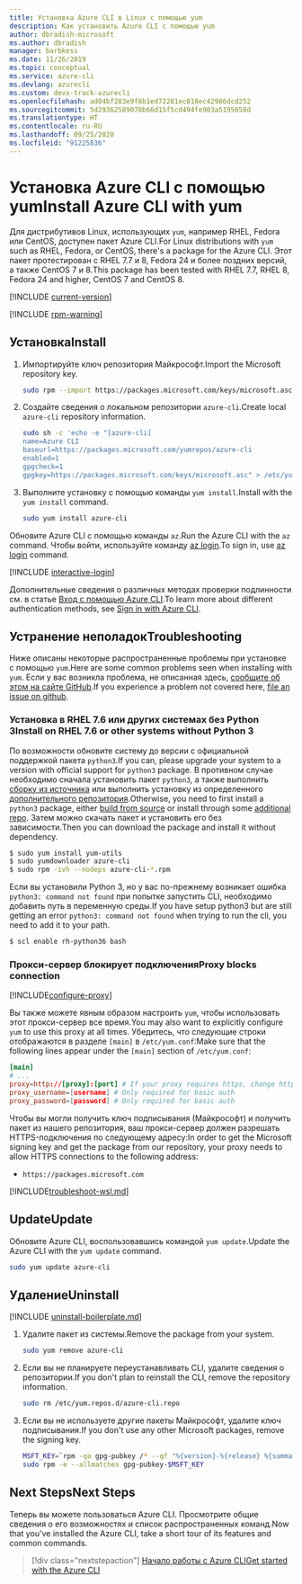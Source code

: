 ```yaml
---
title: Установка Azure CLI в Linux с помощью yum
description: Как установить Azure CLI с помощью yum
author: dbradish-microsoft
ms.author: dbradish
manager: barbkess
ms.date: 11/26/2019
ms.topic: conceptual
ms.service: azure-cli
ms.devlang: azurecli
ms.custom: devx-track-azurecli
ms.openlocfilehash: ad04bf283e9f8b1ed72281ec010ec42986dcd252
ms.sourcegitcommit: 5d29362589078b66d15f5cd494fe903a5195658d
ms.translationtype: HT
ms.contentlocale: ru-RU
ms.lasthandoff: 09/25/2020
ms.locfileid: "91225836"
---
```

# <a name="install-azure-cli-with-yum"></a><span data-ttu-id="7c91b-103">Установка Azure CLI с помощью yum</span><span class="sxs-lookup"><span data-stu-id="7c91b-103">Install Azure CLI with yum</span></span>

<span data-ttu-id="7c91b-104">Для дистрибутивов Linux, использующих `yum`, например RHEL, Fedora или CentOS, доступен пакет Azure CLI.</span><span class="sxs-lookup"><span data-stu-id="7c91b-104">For Linux distributions with `yum` such as RHEL, Fedora, or CentOS, there's a package for the Azure CLI.</span></span> <span data-ttu-id="7c91b-105">Этот пакет протестирован с RHEL 7.7 и 8, Fedora 24 и более поздних версий, а также CentOS 7 и 8.</span><span class="sxs-lookup"><span data-stu-id="7c91b-105">This package has been tested with RHEL 7.7, RHEL 8, Fedora 24 and higher, CentOS 7 and CentOS 8.</span></span>

[!INCLUDE [current-version](includes/current-version.md)]

[!INCLUDE [rpm-warning](includes/rpm-warning.md)]

## <a name="install"></a><span data-ttu-id="7c91b-106">Установка</span><span class="sxs-lookup"><span data-stu-id="7c91b-106">Install</span></span>

1. <span data-ttu-id="7c91b-107">Импортируйте ключ репозитория Майкрософт.</span><span class="sxs-lookup"><span data-stu-id="7c91b-107">Import the Microsoft repository key.</span></span>

   ```bash
   sudo rpm --import https://packages.microsoft.com/keys/microsoft.asc
   ```

2. <span data-ttu-id="7c91b-108">Создайте сведения о локальном репозитории `azure-cli`.</span><span class="sxs-lookup"><span data-stu-id="7c91b-108">Create local `azure-cli` repository information.</span></span>

   ```bash
   sudo sh -c 'echo -e "[azure-cli]
   name=Azure CLI
   baseurl=https://packages.microsoft.com/yumrepos/azure-cli
   enabled=1
   gpgcheck=1
   gpgkey=https://packages.microsoft.com/keys/microsoft.asc" > /etc/yum.repos.d/azure-cli.repo'
   ```

3. <span data-ttu-id="7c91b-109">Выполните установку с помощью команды `yum install`.</span><span class="sxs-lookup"><span data-stu-id="7c91b-109">Install with the `yum install` command.</span></span>

   ```bash
   sudo yum install azure-cli
   ```

<span data-ttu-id="7c91b-110">Обновите Azure CLI с помощью команды `az`.</span><span class="sxs-lookup"><span data-stu-id="7c91b-110">Run the Azure CLI with the `az` command.</span></span> <span data-ttu-id="7c91b-111">Чтобы войти, используйте команду [az login](/cli/azure/reference-index#az-login).</span><span class="sxs-lookup"><span data-stu-id="7c91b-111">To sign in, use [az login](/cli/azure/reference-index#az-login) command.</span></span>

[!INCLUDE [interactive-login](includes/interactive-login.md)]

<span data-ttu-id="7c91b-112">Дополнительные сведения о различных методах проверки подлинности см. в статье [Вход с помощью Azure CLI](authenticate-azure-cli.md).</span><span class="sxs-lookup"><span data-stu-id="7c91b-112">To learn more about different authentication methods, see [Sign in with Azure CLI](authenticate-azure-cli.md).</span></span>

## <a name="troubleshooting"></a><span data-ttu-id="7c91b-113">Устранение неполадок</span><span class="sxs-lookup"><span data-stu-id="7c91b-113">Troubleshooting</span></span>

<span data-ttu-id="7c91b-114">Ниже описаны некоторые распространенные проблемы при установке с помощью `yum`.</span><span class="sxs-lookup"><span data-stu-id="7c91b-114">Here are some common problems seen when installing with `yum`.</span></span> <span data-ttu-id="7c91b-115">Если у вас возникла проблема, не описанная здесь, [сообщите об этом на сайте GitHub](https://github.com/Azure/azure-cli/issues).</span><span class="sxs-lookup"><span data-stu-id="7c91b-115">If you experience a problem not covered here, [file an issue on github](https://github.com/Azure/azure-cli/issues).</span></span>

### <a name="install-on-rhel-76-or-other-systems-without-python-3"></a><span data-ttu-id="7c91b-116">Установка в RHEL 7.6 или других системах без Python 3</span><span class="sxs-lookup"><span data-stu-id="7c91b-116">Install on RHEL 7.6 or other systems without Python 3</span></span>

<span data-ttu-id="7c91b-117">По возможности обновите систему до версии с официальной поддержкой пакета `python3`.</span><span class="sxs-lookup"><span data-stu-id="7c91b-117">If you can, please upgrade your system to a version with official support for `python3` package.</span></span> <span data-ttu-id="7c91b-118">В противном случае необходимо сначала установить пакет `python3`, а также выполнить [сборку из источника](https://github.com/linux-on-ibm-z/docs/wiki/Building-Python-3.6.x) или выполнить установку из определенного [дополнительного репозитория](https://developers.redhat.com/blog/2018/08/13/install-python3-rhel/).</span><span class="sxs-lookup"><span data-stu-id="7c91b-118">Otherwise, you need to first install a `python3` package, either [build from source](https://github.com/linux-on-ibm-z/docs/wiki/Building-Python-3.6.x) or install through some [additional repo](https://developers.redhat.com/blog/2018/08/13/install-python3-rhel/).</span></span> <span data-ttu-id="7c91b-119">Затем можно скачать пакет и установить его без зависимости.</span><span class="sxs-lookup"><span data-stu-id="7c91b-119">Then you can download the package and install it without dependency.</span></span>
```bash
$ sudo yum install yum-utils
$ sudo yumdownloader azure-cli
$ sudo rpm -ivh --nodeps azure-cli-*.rpm
```

<span data-ttu-id="7c91b-120">Если вы установили Python 3, но у вас по-прежнему возникает ошибка `python3: command not found` при попытке запустить CLI, необходимо добавить путь в переменную среды.</span><span class="sxs-lookup"><span data-stu-id="7c91b-120">If you have setup python3 but are still getting an error `python3: command not found` when trying to run the cli, you need to add it to your path.</span></span>
```bash
$ scl enable rh-python36 bash
```

### <a name="proxy-blocks-connection"></a><span data-ttu-id="7c91b-121">Прокси-сервер блокирует подключения</span><span class="sxs-lookup"><span data-stu-id="7c91b-121">Proxy blocks connection</span></span>

[!INCLUDE[configure-proxy](includes/configure-proxy.md)]

<span data-ttu-id="7c91b-122">Вы также можете явным образом настроить `yum`, чтобы использовать этот прокси-сервер все время.</span><span class="sxs-lookup"><span data-stu-id="7c91b-122">You may also want to explicitly configure `yum` to use this proxy at all times.</span></span> <span data-ttu-id="7c91b-123">Убедитесь, что следующие строки отображаются в разделе `[main]` в `/etc/yum.conf`:</span><span class="sxs-lookup"><span data-stu-id="7c91b-123">Make sure that the following lines appear under the `[main]` section of `/etc/yum.conf`:</span></span>

```yum.conf
[main]
# ...
proxy=http://[proxy]:[port] # If your proxy requires https, change http->https
proxy_username=[username] # Only required for basic auth
proxy_password=[password] # Only required for basic auth
```

<span data-ttu-id="7c91b-124">Чтобы вы могли получить ключ подписывания (Майкрософт) и получить пакет из нашего репозитория, ваш прокси-сервер должен разрешать HTTPS-подключения по следующему адресу:</span><span class="sxs-lookup"><span data-stu-id="7c91b-124">In order to get the Microsoft signing key and get the package from our repository, your proxy needs to allow HTTPS connections to the following address:</span></span>

* `https://packages.microsoft.com`

[!INCLUDE[troubleshoot-wsl.md](includes/troubleshoot-wsl.md)]

## <a name="update"></a><span data-ttu-id="7c91b-125">Update</span><span class="sxs-lookup"><span data-stu-id="7c91b-125">Update</span></span>

<span data-ttu-id="7c91b-126">Обновите Azure CLI, воспользовавшись командой `yum update`.</span><span class="sxs-lookup"><span data-stu-id="7c91b-126">Update the Azure CLI with the `yum update` command.</span></span>

```bash
sudo yum update azure-cli
```

## <a name="uninstall"></a><span data-ttu-id="7c91b-127">Удаление</span><span class="sxs-lookup"><span data-stu-id="7c91b-127">Uninstall</span></span>

[!INCLUDE [uninstall-boilerplate.md](includes/uninstall-boilerplate.md)]

1. <span data-ttu-id="7c91b-128">Удалите пакет из системы.</span><span class="sxs-lookup"><span data-stu-id="7c91b-128">Remove the package from your system.</span></span>

   ```bash
   sudo yum remove azure-cli
   ```

2. <span data-ttu-id="7c91b-129">Если вы не планируете переустанавливать CLI, удалите сведения о репозитории.</span><span class="sxs-lookup"><span data-stu-id="7c91b-129">If you don't plan to reinstall the CLI, remove the repository information.</span></span>

   ```bash
   sudo rm /etc/yum.repos.d/azure-cli.repo
   ```

3. <span data-ttu-id="7c91b-130">Если вы не используете другие пакеты Майкрософт, удалите ключ подписывания.</span><span class="sxs-lookup"><span data-stu-id="7c91b-130">If you don't use any other Microsoft packages, remove the signing key.</span></span>

   ```bash
   MSFT_KEY=`rpm -qa gpg-pubkey /* --qf "%{version}-%{release} %{summary}\n" | grep Microsoft | awk '{print $1}'`
   sudo rpm -e --allmatches gpg-pubkey-$MSFT_KEY
   ```

## <a name="next-steps"></a><span data-ttu-id="7c91b-131">Next Steps</span><span class="sxs-lookup"><span data-stu-id="7c91b-131">Next Steps</span></span>

<span data-ttu-id="7c91b-132">Теперь вы можете пользоваться Azure CLI. Просмотрите общие сведения о его возможностях и список распространенных команд.</span><span class="sxs-lookup"><span data-stu-id="7c91b-132">Now that you've installed the Azure CLI, take a short tour of its features and common commands.</span></span>

> [!div class="nextstepaction"]
> [<span data-ttu-id="7c91b-133">Начало работы с Azure CLI</span><span class="sxs-lookup"><span data-stu-id="7c91b-133">Get started with the Azure CLI</span></span>](get-started-with-azure-cli.md)